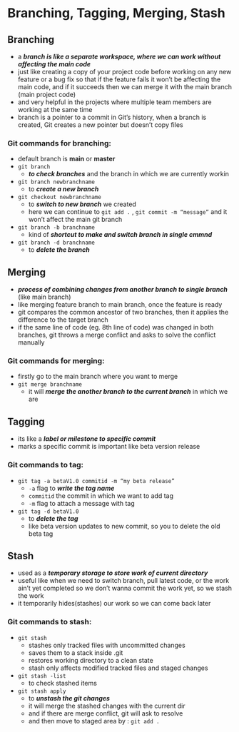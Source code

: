 # Branching, Tagging, Merging, Stash

## Branching

- a ***branch is like a separate workspace, where we can work without affecting the main code***
- just like creating a copy of your project code before working on any new feature or a bug fix so that if the feature fails it won’t be affecting the main code, and if it succeeds then we can merge it with the main branch (main project code)
- and very helpful in the projects where multiple team members are working at the same time
- branch is a pointer to a commit in Git’s history, when a branch is created, Git creates a new pointer but doesn’t copy files

### Git commands for branching:

- default branch is **main** or **master**
- `git branch`
    - ***to check branches*** and the branch in which we are currently workin
- `git branch newbranchname`
    - to ***create a new branch***
- `git checkout newbranchname`
    - to ***switch to new branch*** we created
    - here we can continue to `git add .` , `git commit -m “message”` and it won’t affect the main git branch
- `git branch -b branchname`
    - kind of ***shortcut to make and switch branch in single cmmnd***
- `git branch -d branchname`
    - to ***delete the branch***

## Merging

- ***process of combining changes from another branch to single branch*** (like main branch)
- like merging feature branch to main branch, once the feature is ready
- git compares the common ancestor of two branches, then it applies the difference to the target branch
- if the same line of code (eg. 8th line of code) was changed in both branches, git throws a merge conflict and asks to solve the conflict manually

### Git commands for merging:

- firstly go to the main branch where you want to merge
- `git merge branchname`
    - it will ***merge the another branch to the current branch*** in which we are

## Tagging

- its like a ***label or milestone to specific commit***
- marks a specific commit is important like beta version release

### Git commands to tag:

- `git tag -a betaV1.0 commitid -m “my beta release”`
    - `-a` flag to ***write the tag name***
    - `commitid` the commit in which we want to add tag
    - `-m` flag to attach a message with tag
- `git tag -d betaV1.0`
    - to ***delete the tag***
    - like beta version updates to new commit, so you to delete the old beta tag

## Stash

- used as a ***temporary storage to store work of current directory***
- useful like when we need to switch branch, pull latest code, or the work ain’t yet completed so we don’t wanna commit the work yet, so we stash the work
- it temporarily hides(stashes) our work so we can come back later

### Git commands to stash:

- `git stash`
    - stashes only tracked files with uncommitted changes
    - saves them to a stack inside .git
    - restores working directory to a clean state
    - stash only affects modified tracked files and staged changes
- `git stash -list`
    - to check stashed items
- `git stash apply`
    - to ***unstash the git changes***
    - it will merge the stashed changes with the current dir
    - and if there are merge conflict, git will ask to resolve
    - and then move to staged area by : `git add .`